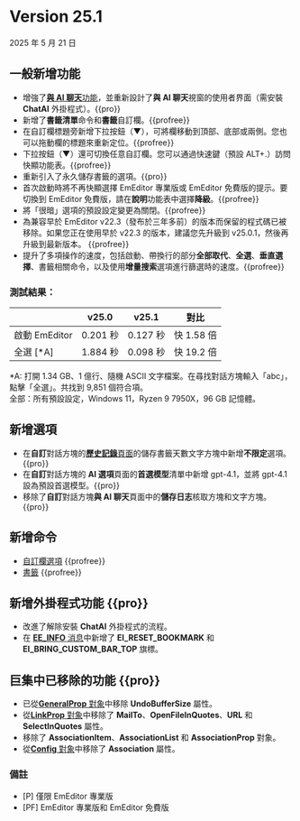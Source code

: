 # Version 25.1

2025 年 5 月 21 日

## 一般新增功能

- 增強了[**與 AI 聊天**功能](../howto/plugin/plugin_chat_with_ai)，並重新設計了**與 AI 聊天**視窗的使用者界面（需安裝 **ChatAI** 外掛程式）。{{pro}}
- 新增了**書籤清單**命令和**書籤**自訂欄。{{profree}}
- 在自訂欄標題旁新增下拉按鈕（&#9660;），可將欄移動到頂部、底部或兩側。您也可以拖動欄的標題來重新定位。{{profree}}
- 下拉按鈕（&#9660;）還可切換任意自訂欄。您可以通過快速鍵（預設 ALT+.）訪問快顯功能表。{{profree}}
- 重新引入了永久儲存書籤的選項。{{pro}}
- 首次啟動時將不再快顯選擇 EmEditor 專業版或 EmEditor 免費版的提示。要切換到 EmEditor 免費版，請在**說明**功能表中選擇**降級**。{{profree}}
- 將「很暗」選項的預設設定變更為關閉。{{profree}}
- 為兼容早於 EmEditor v22.3（發布於三年多前）的版本而保留的程式碼已被移除。如果您正在使用早於 v22.3 的版本，建議您先升級到 v25.0.1，然後再升級到最新版本。 {{profree}}
- 提升了多項操作的速度，包括啟動、帶換行的部分**全部取代**、**全選**、**垂直選擇**、書籤相關命令，以及使用**增量搜索**選項進行篩選時的速度。{{profree}}

### 測試結果：

|  | v25.0 | v25.1 | 對比 |
| --- | --- | --- | --- |
| 啟動 EmEditor | 0.201 秒 | 0.127 秒 | 快 1.58 倍 |
| 全選 [\*A\] | 1.884 秒 | 0.098 秒 | 快 19.2 倍 |

*A: 打開 1.34 GB、1 億行、隨機 ASCII 文字檔案。在尋找對話方塊輸入「abc」，點擊「全選」。共找到 9,851 個符合項。  
全部：所有預設設定，Windows 11，Ryzen 9 7950X，96 GB 記憶體。

## 新增選項

- 在**自訂**對話方塊的[**歷史記錄**頁面](../dlg/customize/history/index)的儲存書籤天數文字方塊中新增**不限定**選項。{{pro}}
- 在**自訂**對話方塊的 **AI 選項**頁面的**首選模型**清單中新增 gpt-4.1，並將 gpt-4.1 設為預設首選模型。{{pro}}
- 移除了**自訂**對話方塊**與 AI 聊天**頁面中的**儲存日志**核取方塊和文字方塊。{{pro}}

## 新增命令

- [自訂欄選項](../cmd/window/pane_menu) {{profree}}
- [書籤](../cmd/bookmarks/bookmark_bar) {{profree}}

## 新增外掛程式功能 {{pro}}

- 改進了解除安裝 **ChatAI** 外掛程式的流程。
- 在 [**EE\_INFO** 消息](../plugin/message/ee_info)中新增了 **EI_RESET_BOOKMARK** 和 **EI_BRING_CUSTOM_BAR_TOP** 旗標。

## 巨集中已移除的功能 {{pro}}

- 已從[**GeneralProp** 對象](../macro/general_prop/index)中移除 **UndoBufferSize** 屬性。
- 從[**LinkProp** 對象](../macro/link_prop/index)中移除了 **MailTo**、**OpenFileInQuotes**、**URL** 和 **SelectInQuotes** 屬性。
- 移除了 **AssociationItem**、**AssociationList** 和 **AssociationProp** 對象。
- 從[**Config** 對象](../macro/config/index)中移除了 **Association** 屬性。

### 備註

- \[P\] 僅限 EmEditor 專業版
- \[PF\] EmEditor 專業版和 EmEditor 免費版
